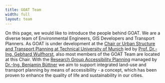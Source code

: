 ```yaml
---
title: GOAT Team
width: full
layout: team
---
```


On this page, we would like to introduce the people behind GOAT. We are a diverse team of Environmental Engineers, GIS Developers and Transport Planners. As GOAT is under development at the [Chair or Urban Structure and Transport Planning at Technical University of Munich](https://www.bgu.tum.de/en/sv/homepage/) led by [Prof. Dr.-Ing. Gebhard Wulfhorst](https://www.bgu.tum.de/en/sv/team/prof-dr-ing-gebhard-wulfhorst/), also most members of the GOAT Team are located at this Chair. With the [Research Group Accessibility Planning](https://www.bgu.tum.de/sv/research-group-accessibility-planning/) managed by [Dr.-Ing. Benjamin Büttner](https://www.bgu.tum.de/en/sv/team/dr-ing-benjamin-buettner/) we aim to support integrated land-use and transport planning by means of accessibility - a concept, which has been proven to enhance the quality of life and sustainability in our cities. 
